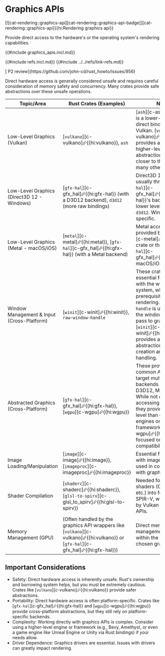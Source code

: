 # Graphics APIs

[![cat-rendering::graphics-api][cat-rendering::graphics-api-badge]][cat-rendering::graphics-api]{{hi:Rendering graphics api}}

Provide direct access to the hardware's or the operating system's rendering capabilities.

{{#include graphics_apis.incl.md}}

{{#include refs.incl.md}}
{{#include ../../refs/link-refs.md}}

<div class="hidden">
[ P2 review](https://github.com/john-cd/rust_howto/issues/956)

Direct hardware access is generally considered unsafe and requires careful consideration of memory safety and concurrency. Many crates provide safe abstractions *over* these unsafe operations.

| Topic/Area | Rust Crates (Examples) | Notes |
|---|---|---|
| Low-Level Graphics (Vulkan) | [`vulkano`][c-vulkano]⮳{{hi:vulkano}}, `ash` | [`ash`][c-ash]⮳{{hi:ash}} is a lower-level, more direct binding to Vulkan. [`vulkano`][c-vulkano]⮳{{hi:vulkano}} provides a safer, higher-level abstraction. These are closer to the metal than many other options. |
| Low-Level Graphics (Direct3D 12 - Windows) | [`gfx-hal`][c-gfx_hal]⮳{{hi:gfx-hal}} (with a D3D12 backend), `d3d12` (more raw bindings) | Direct3D 12 access is usually through [`gfx-hal`][c-gfx_hal]⮳{{hi:gfx-hal}}'s backend or lower level bindings like `d3d12`. Windows-specific. |
| Low-Level Graphics (Metal - macOS/iOS) | [`metal`][c-metal]⮳{{hi:metal}}, [`gfx-hal`][c-gfx_hal]⮳{{hi:gfx-hal}} (with a Metal backend) | Metal access is provided by the [`metal`][c-metal]⮳{{hi:metal}} crate or through [`gfx-hal`][c-gfx_hal]⮳{{hi:gfx-hal}}. macOS/iOS specific. |
| Window Management & Input (Cross-Platform) | [`winit`][c-winit]⮳{{hi:winit}}, `raw-window-handle` | These crates are essential for interacting with the window system, which is a prerequisite for any rendering. `raw-window-handle` is used to get the window handle to pass to graphics APIs. [`winit`][c-winit]⮳{{hi:winit}} provides a higher-level abstraction for window creation and event handling. |
| Abstracted Graphics (Cross-Platform) | [`gfx-hal`][c-gfx_hal]⮳{{hi:gfx-hal}}, [`wgpu`][c-wgpu]⮳{{hi:wgpu}} | These provide a common API that can target multiple backends (Vulkan, D3D12, Metal, etc.). While not *directly* accessing hardware, they provide a lower level than game engines or higher-level frameworks. [`wgpu`][c-wgpu]⮳{{hi:wgpu}} is focused on WebGPU compatibility. |
| Image Loading/Manipulation | [`image`][c-image]⮳{{hi:image}}, [`imageproc`][c-imageproc]⮳{{hi:imageproc}} | Essential for working with image data, often used in conjunction with graphics APIs. |
| Shader Compilation | [`shaderc`][c-shaderc]⮳{{hi:shaderc}}, [`glsl-to-spirv`][c-glsl_to_spirv]⮳{{hi:glsl-to-spirv}} | Needed for compiling shaders (GLSL, HLSL, etc.) into formats like SPIR-V, which is used by Vulkan and other APIs. |
| Memory Management (GPU) | (Often handled by the graphics API wrappers like [`vulkano`][c-vulkano]⮳{{hi:vulkano}} or [`gfx-hal`][c-gfx_hal]⮳{{hi:gfx-hal}}) | Direct memory management is usually within the scope of the chosen graphics API. |

## Important Considerations

* Safety: Direct hardware access is inherently unsafe. Rust's ownership and borrowing system helps, but you must be extremely cautious. Crates like [`vulkano`][c-vulkano]⮳{{hi:vulkano}} provide safer abstractions.
* Portability: Direct hardware access is often platform-specific. Crates like [`gfx-hal`][c-gfx_hal]⮳{{hi:gfx-hal}} and [`wgpu`][c-wgpu]⮳{{hi:wgpu}} provide cross-platform abstractions, but they still rely on platform-specific backends.
* Complexity: Working directly with graphics APIs is complex. Consider using a higher-level engine or framework (e.g., Bevy, Amethyst, or even a game engine like Unreal Engine or Unity via Rust bindings) if your needs allow.
* Driver Dependence: Graphics drivers are essential. Issues with drivers can greatly impact rendering.

</div>
